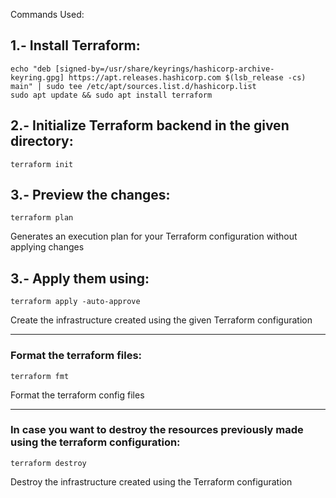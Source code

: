 Commands Used:

## 1.- Install Terraform: 

```wget -O- https://apt.releases.hashicorp.com/gpg | sudo gpg --dearmor -o /usr/share/keyrings/hashicorp-archive-keyring.gpg
echo "deb [signed-by=/usr/share/keyrings/hashicorp-archive-keyring.gpg] https://apt.releases.hashicorp.com $(lsb_release -cs) main" | sudo tee /etc/apt/sources.list.d/hashicorp.list
sudo apt update && sudo apt install terraform
```

## 2.- Initialize Terraform backend in the given directory:

```
terraform init
```

## 3.- Preview the changes: 

```
terraform plan
```

Generates an execution plan for your Terraform configuration without applying changes

## 3.- Apply them using:

```
terraform apply -auto-approve
``` 
Create the infrastructure created using the given Terraform configuration

-------------------------------------------------------

### Format the terraform files:

```
terraform fmt 
```
Format the terraform config files

--------------

### In case you want to destroy the resources previously made using the terraform configuration:

```
terraform destroy
```
Destroy the infrastructure created using the Terraform configuration

